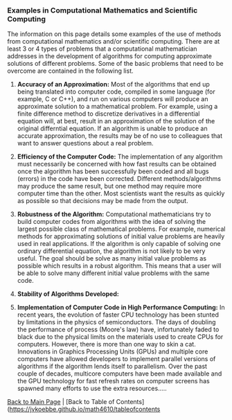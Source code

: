 ### Examples in Computational Mathematics and Scientific Computing

The information on this page details some examples of the use of methods from computational mathematics and/or scientific
computing. There are at least 3 or 4 types of problems that a computational mathematician addresses in the development of
algorithms for computing approximate solutions of different problems. Some of the basic problems that need to be overcome
are contained in the following list.

1. **Accuracy of an Approximation:**  Most of the algorithms that end up being translated into computer code, compiled in some 
language (for example, C or C++), and run on various computers will produce an approximate solution to a mathematical problem. For 
example, using a finite difference method to discretize derivatives in a differential equation will, at best, result in an 
approximation of the solution of the original differntial equation. If an algorithm is unable to produce an accurate approximation, 
the results may be of no use to colleagues that want to answer questions about a real problem.

2. **Efficiency of the Computer Code:**  The implementation of any algorithm must necessarily be concerned with how fast results 
can be obtained once the algorithm has been successfully been coded and all bugs (errors) in the code have been corrected. 
Different methods/algorithms may produce the same result, but one method may require more computer time than the other. Most 
scientists want the results as quickly as possible so that decisions may be made from the output.

3. **Robustness of the Algorithm:** Computational mathematicians try to build computer codes from algorithms with the idea of 
solving the largest possible class of mathematical problems. For example, numerical methods for approximating solutions of initial 
value problems are heavily used in real applications. If the algorithm is only capable of solving one ordinary differential 
equation, the algorithm is not likely to be very useful. The goal should be solve as many initial value problems as possible which 
results in a robust algorithm. This means that a user will be able to solve many different initial value problems with the same 
code.

4. **Stability of Algorithms Developed:**

5. **Implementation of Computer Code in High Performance Computing:** In recent years, the evolution of faster CPU technology has 
been stunted by limitations in the physics of semiconductors. The days of doubling the performance of process (Moore's law) have, 
infortunately faded to black due to the physical limits on the materials used to create CPUs for computers. However, there is more 
than one way to skin a cat. Innovations in Graphics Processing Units (GPUs) and multiple core computers have allowed developers to 
implement parallel versions of algorithms if the algorithm lends itself to parallelism. Over the past couple of decades, multicore 
computers have been made available and the GPU technology for fast refresh rates on computer screens has spawned many efforts to 
use the extra resources.....

[Back to Main Page](https://jvkoebbe.github.io/math4610/main) | 
  [Back to Table of Contents](https://jvkoebbe.github.io/math4610/tableofcontents
